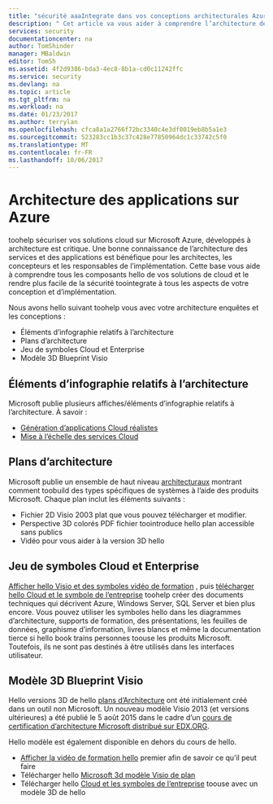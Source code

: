 ```yaml
---
title: "sécurité aaaIntegrate dans vos conceptions architecturales Azure | Documents Microsoft"
description: " Cet article va vous aider à comprendre l’architecture de services d’application et hello sur Azure toomake il plus facile sécurité toointegrate dans la conception et d’implémentation. "
services: security
documentationcenter: na
author: TomShinder
manager: MBaldwin
editor: TomSh
ms.assetid: 4f2d9386-bda3-4ec8-8b1a-cd0c11242ffc
ms.service: security
ms.devlang: na
ms.topic: article
ms.tgt_pltfrm: na
ms.workload: na
ms.date: 01/23/2017
ms.author: terrylan
ms.openlocfilehash: cfca8a1a2766f72bc3340c4e3df0019eb8b5a1e3
ms.sourcegitcommit: 523283cc1b3c37c428e77850964dc1c33742c5f0
ms.translationtype: MT
ms.contentlocale: fr-FR
ms.lasthandoff: 10/06/2017
---
```

# <a name="application-architecture-on-azure"></a>Architecture des applications sur Azure
toohelp sécuriser vos solutions cloud sur Microsoft Azure, développés à architecture est critique. Une bonne connaissance de l’architecture des services et des applications est bénéfique pour les architectes, les concepteurs et les responsables de l’implémentation. Cette base vous aide à comprendre tous les composants hello de vos solutions de cloud et le rendre plus facile de la sécurité toointegrate à tous les aspects de votre conception et d’implémentation.

Nous avons hello suivant toohelp vous avec votre architecture enquêtes et les conceptions :

* Éléments d’infographie relatifs à l’architecture
* Plans d’architecture
* Jeu de symboles Cloud et Enterprise
* Modèle 3D Blueprint Visio

## <a name="architectural-infographics"></a>Éléments d’infographie relatifs à l’architecture
Microsoft publie plusieurs affiches/éléments d’infographie relatifs à l’architecture. À savoir :

* [Génération d’applications Cloud réalistes](https://azure.microsoft.com/documentation/infographics/building-real-world-cloud-apps/)
* [Mise à l’échelle des services Cloud](https://azure.microsoft.com/documentation/infographics/cloud-services/)

## <a name="architectural-blueprints"></a>Plans d’architecture
Microsoft publie un ensemble de haut niveau [architecturaux](http://aka.ms/azblueprints) montrant comment toobuild des types spécifiques de systèmes à l’aide des produits Microsoft.
Chaque plan inclut les éléments suivants :

* Fichier 2D Visio 2003 plat que vous pouvez télécharger et modifier.
* Perspective 3D colorés PDF fichier toointroduce hello plan accessible sans publics
* Vidéo pour vous aider à la version 3D hello

## <a name="cloud-and-enterprise-symbol-set"></a>Jeu de symboles Cloud et Enterprise
[Afficher hello Visio et des symboles vidéo de formation](http://aka.ms/CnESymbolsVideo) , puis [télécharger hello Cloud et le symbole de l’entreprise](http://aka.ms/CnESymbols) toohelp créer des documents techniques qui décrivent Azure, Windows Server, SQL Server et bien plus encore. Vous pouvez utiliser les symboles hello dans les diagrammes d’architecture, supports de formation, des présentations, les feuilles de données, graphisme d’information, livres blancs et même la documentation tierce si hello book trains personnes toouse les produits Microsoft. Toutefois, ils ne sont pas destinés à être utilisés dans les interfaces utilisateur.

## <a name="3d-blueprint-visio-template"></a>Modèle 3D Blueprint Visio
Hello versions 3D de hello [plans d’Architecture](http://aka.ms/azblueprints) ont été initialement créé dans un outil non Microsoft. Un nouveau modèle Visio 2013 (et versions ultérieures) a été publié le 5 août 2015 dans le cadre d’un [cours de certification d’architecture Microsoft distribué sur EDX.ORG](https://docs.microsoft.com/azure/architecture/#microsoft-architecture-certification-course).

Hello modèle est également disponible en dehors du cours de hello.

* [Afficher la vidéo de formation hello](http://aka.ms/3dBlueprintTemplateVideo) premier afin de savoir ce qu’il peut faire
* Télécharger hello [Microsoft 3d modèle Visio de plan](http://aka.ms/3DBlueprintTemplate)
* Télécharger hello [Cloud et les symboles de l’entreprise](https://docs.microsoft.com/azure/architecture/#drawing-symbol-and-icon-sets) toouse avec un modèle 3D de hello
